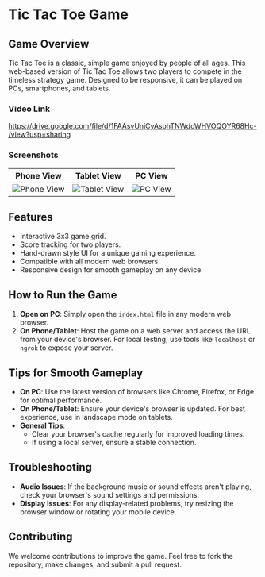 # Tic Tac Toe Game

## Game Overview

Tic Tac Toe is a classic, simple game enjoyed by people of all ages. This web-based version of Tic Tac Toe allows two players to compete in the timeless strategy game. Designed to be responsive, it can be played on PCs, smartphones, and tablets.

### Video Link
https://drive.google.com/file/d/1FAAsvUniCyAsohTNWdoWHVOQOYR68Hc-/view?usp=sharing

### Screenshots

| Phone View | Tablet View | PC View |
| ------- | ---------- | ----------- |
| ![Phone View](https://github.com/lakshyaRW/randomwalk-web-assessment-level2/assets/76257165/3510b47a-8414-4adc-b0df-474eadc1c0f3) | ![Tablet View](https://github.com/lakshyaRW/randomwalk-web-assessment-level2/assets/76257165/a2a85c01-54b9-4ae5-a639-51a8489fd1c1) | ![PC View](https://github.com/lakshyaRW/randomwalk-web-assessment-level2/assets/76257165/cace35e8-85b2-4a3b-b00a-60a9766be60f) |

## Features

- Interactive 3x3 game grid.
- Score tracking for two players.
- Hand-drawn style UI for a unique gaming experience.
- Compatible with all modern web browsers.
- Responsive design for smooth gameplay on any device.

## How to Run the Game

1. **Open on PC**: Simply open the `index.html` file in any modern web browser.
2. **On Phone/Tablet**: Host the game on a web server and access the URL from your device's browser. For local testing, use tools like `localhost` or `ngrok` to expose your server.

## Tips for Smooth Gameplay

- **On PC**: Use the latest version of browsers like Chrome, Firefox, or Edge for optimal performance.
- **On Phone/Tablet**: Ensure your device's browser is updated. For best experience, use in landscape mode on tablets.
- **General Tips**:
  - Clear your browser's cache regularly for improved loading times.
  - If using a local server, ensure a stable connection.

## Troubleshooting

- **Audio Issues**: If the background music or sound effects aren't playing, check your browser's sound settings and permissions.
- **Display Issues**: For any display-related problems, try resizing the browser window or rotating your mobile device.

## Contributing

We welcome contributions to improve the game. Feel free to fork the repository, make changes, and submit a pull request.
